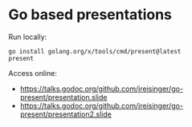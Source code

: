 # Go based presentations

Run locally:

```
go install golang.org/x/tools/cmd/present@latest
present
```

Access online:

* https://talks.godoc.org/github.com/jreisinger/go-present/presentation.slide
* https://talks.godoc.org/github.com/jreisinger/go-present/presentation2.slide
